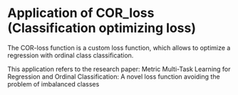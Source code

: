 # Application of COR_loss (Classification optimizing loss)

The COR-loss function is a custom loss function, which allows to optimize a regression with ordinal class classification.

This application refers to the research paper: 
Metric Multi-Task Learning for Regression and Ordinal
Classification: A novel loss function avoiding the problem
of imbalanced classes

